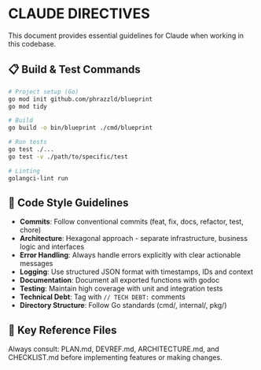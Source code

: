 # CLAUDE DIRECTIVES

This document provides essential guidelines for Claude when working in this codebase.

## 📋 Build & Test Commands

```bash
# Project setup (Go)
go mod init github.com/phrazzld/blueprint
go mod tidy

# Build
go build -o bin/blueprint ./cmd/blueprint

# Run tests
go test ./...
go test -v ./path/to/specific/test

# Linting
golangci-lint run
```

## 🧩 Code Style Guidelines

- **Commits**: Follow conventional commits (feat, fix, docs, refactor, test, chore)
- **Architecture**: Hexagonal approach - separate infrastructure, business logic and interfaces
- **Error Handling**: Always handle errors explicitly with clear actionable messages
- **Logging**: Use structured JSON format with timestamps, IDs and context
- **Documentation**: Document all exported functions with godoc
- **Testing**: Maintain high coverage with unit and integration tests
- **Technical Debt**: Tag with `// TECH DEBT:` comments
- **Directory Structure**: Follow Go standards (cmd/, internal/, pkg/)

## 📑 Key Reference Files

Always consult: PLAN.md, DEVREF.md, ARCHITECTURE.md, and CHECKLIST.md before implementing features or making changes.